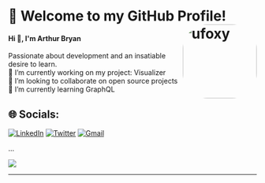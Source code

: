 ###

# 💫 Welcome to my GitHub Profile! <img align="right" alt="ufoxy" height="150" style="border-radius:50px;" src="https://media.discordapp.net/attachments/990708984212246529/1020060734291464293/meme_icon.png">
#### Hi 👋, I'm Arthur Bryan

Passionate about development and an insatiable desire to learn.<br/>
🔭 I’m currently working on my project: Visualizer<br>👯 I’m looking to collaborate on open source projects<br>🌱 I’m currently learning GraphQL<br/>

## 🌐 Socials:
[![LinkedIn](https://img.shields.io/badge/LinkedIn-%230077B5.svg?logo=linkedin&logoColor=white)](https://linkedin.com/in/arthurbryan)
[![Twitter](https://img.shields.io/badge/Twitter-%231DA1F2.svg?logo=Twitter&logoColor=white)]()
[![Gmail](https://img.shields.io/badge/Email-D14836?logo=gmail&logoColor=white)](mailto:arthurbryansk@gmail.com)<br/>

...

![](https://quotes-github-readme.vercel.app/api?type=horizontal&theme=tokyonight)

---
